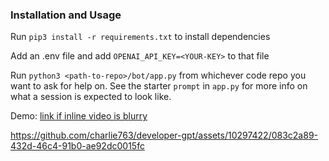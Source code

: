 ### Installation and Usage
Run `pip3 install -r requirements.txt` to install dependencies

Add an .env file and add `OPENAI_API_KEY=<YOUR-KEY>` to that file

Run `python3 <path-to-repo>/bot/app.py` from whichever code repo you want to ask for help on.
See the starter `prompt` in `app.py` for more info on what a session is expected to look like.

Demo:
[link if inline video is blurry](https://www.dropbox.com/s/zjinxlxbii9usi9/developer-gpt%20demo%202.webm?dl=0)





https://github.com/charlie763/developer-gpt/assets/10297422/083c2a89-432d-46c4-91b0-ae92dc0015fc

